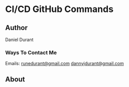 # CI/CD GitHub Commands

## Author

  Daniel Durant

### Ways To Contact Me

  Emails:
    <runedurant@gmail.com>
    <dannyjdurant@gmail.com>

## About
